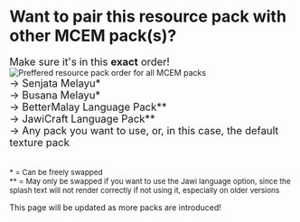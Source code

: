 # Want to pair this resource pack with other MCEM pack(s)?
<font size="4">Make sure it's in this <b>exact</b> order!</font><br />
<img alt="Preffered resource pack order for all MCEM packs" src="https://imgur.com/nDPAeka.png"><br />
<font size="4"> -> Senjata Melayu*</font><br />
<font size="4"> -> Busana Melayu*</font><br />
<font size="4"> -> BetterMalay Language Pack**</font><br />
<font size="4"> -> JawiCraft Language Pack**</font><br />
<font size="4"> -> Any pack you want to use, or, in this case, the default texture pack</font><br />
<br />
<br />
<font size="2">* = Can be freely swapped</font><br />
<font size="2">** = May only be swapped if you want to use the Jawi language option, since the splash text will not render correctly if not using it, especially on older versions</font><br />

This page will be updated as more packs are introduced!